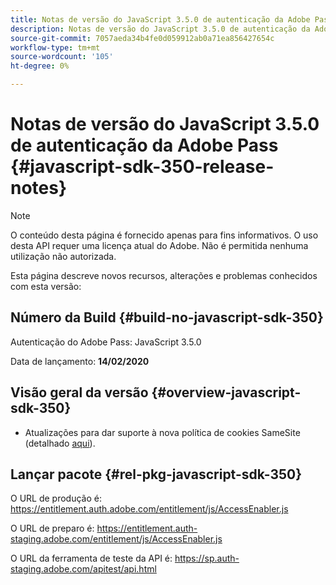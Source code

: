 ```yaml
---
title: Notas de versão do JavaScript 3.5.0 de autenticação da Adobe Pass
description: Notas de versão do JavaScript 3.5.0 de autenticação da Adobe Pass
source-git-commit: 7057aeda34b4fe0d059912ab0a71ea856427654c
workflow-type: tm+mt
source-wordcount: '105'
ht-degree: 0%

---
```


# Notas de versão do JavaScript 3.5.0 de autenticação da Adobe Pass {#javascript-sdk-350-release-notes}

>[!NOTE]
>
>O conteúdo desta página é fornecido apenas para fins informativos. O uso desta API requer uma licença atual do Adobe. Não é permitida nenhuma utilização não autorizada.

Esta página descreve novos recursos, alterações e problemas conhecidos com esta versão:

## Número da Build {#build-no-javascript-sdk-350}

Autenticação do Adobe Pass: JavaScript 3.5.0

Data de lançamento: **14/02/2020**


## Visão geral da versão {#overview-javascript-sdk-350}

* Atualizações para dar suporte à nova política de cookies SameSite (detalhado [aqui](https://datatracker.ietf.org/doc/html/draft-ietf-httpbis-cookie-same-site-00)).


## Lançar pacote {#rel-pkg-javascript-sdk-350}

O URL de produção é: https://entitlement.auth.adobe.com/entitlement/js/AccessEnabler.js

O URL de preparo é: https://entitlement.auth-staging.adobe.com/entitlement/js/AccessEnabler.js

O URL da ferramenta de teste da API é: https://sp.auth-staging.adobe.com/apitest/api.html

